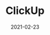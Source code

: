 ---
layout: site
title: "ClickUp"
date: 2021-02-23
categories: [productivity]
version: 11.2.0
major: 11
minor: 2
patch: 0
slug: clickup
link: https://app.clickup.com/
submitter: santoshyadavdev
permalink: /sites/:slug
---
